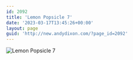 ```yaml
---
id: 2092
title: 'Lemon Popsicle 7'
date: '2023-03-17T13:45:26+00:00'
layout: page
guid: 'http://new.andydixon.com/?page_id=2092'
---
```


![Lemon Popsicle 7](https://i0.wp.com/assets.g8x2.ldn.idrivee2-23.com/posters/Lemon%20Popsicle%207%2001.jpg?w=1200&ssl=1 "Lemon Popsicle 7")